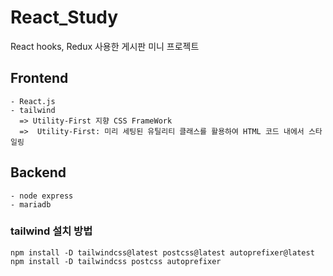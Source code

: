 # React_Study
React hooks, Redux 사용한 게시판 미니 프로젝트

## Frontend
    - React.js
    - tailwind
      => Utility-First 지향 CSS FrameWork
      =>  Utility-First: 미리 세팅된 유틸리티 클래스를 활용하여 HTML 코드 내에서 스타일링

## Backend
    - node express
    - mariadb



### tailwind 설치 방법

```npm install -D tailwindcss@latest postcss@latest autoprefixer@latest```
```npm install -D tailwindcss postcss autoprefixer```
